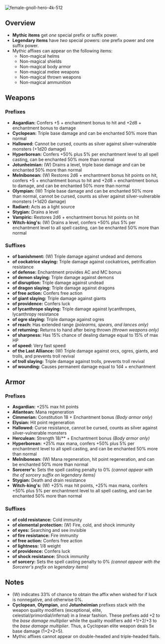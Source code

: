 ![female-gnoll-hero-4k-512](https://github.com/hyvanmielenpelit/GnollHack/assets/16661034/5315c75a-633a-4e83-ae9a-3cee2c3b5a47)

## Overview
- **Mythic items** get *one* special prefix or suffix power.
- **Legendary items** have *two* special powers: one prefix power and one suffix power.
- Mythic affixes can appear on the following items:
  - Non-magical helms
  - Non-magical shields
  - Non-magical body armor
  - Non-magical melee weapons
  - Non-magical thrown weapons
  - Non-magical ammunition

## Weapons
### Prefixes
- **Asgardian:** Confers +5 + enchantment bonus to hit and +2d8 + enchantment bonus to damage
- **Cyclopean:** Triple base damage and can be enchanted 50% more than normal
- **Hallowed:** Cannot be cursed, counts as silver against silver-vulnerable monsters (+1d20 damage)
- **Hyperborean:** Confers +50% plus 5% per enchantment level to all spell casting, can be enchanted 50% more than normal
- **Jotunheimian:** (W) Drains a level, triple base damage and can be enchanted 50% more than normal
- **Melnibonean:** (W) Restores 2d6 + enchantment bonus hit points on hit, confers +5 + enchantment bonus to hit and +2d8 + enchantment bonus to  damage, and can be enchanted 50% more than normal
- **Olympian:** (W) Triple base damage and can be enchanted 50% more than normal, cannot be cursed, counts as silver against silver-vulnerable monsters (+1d20 damage)
- **Radiant:** Acts as a light source
- **Stygian:** Drains a level
- **Vampiric:** Restores 2d6 + enchantment bonus hit points on hit
- **Witch-king's:** (W) Drains a level, confers +50% plus 5% per enchantment level to all spell casting, can be enchanted 50% more than normal

### Suffixes
- **of banishment:** (W) Triple damage against undead and demons
- **of cockatrice slaying:** Triple damage against cockatrices, petrification resistance
- **of defense:** Enchantment provides AC and MC bonus
- **of demon slaying:** Triple damage against demons
- **of disruption:** Triple damage against undead
- **of dragon slaying:** Triple damage against dragons
- **of free action:** Confers free action
- **of giant slaying:** Triple damage against giants
- **of providence:** Confers luck
- **of lycanthrope slaying:** Triple damage against lycanthropes, lycanthropy resistance
- **of ogre slaying:** Triple damage against ogres
- **of reach:** Has extended range *(polearms, spears, and lances only)*
- **of returning:** Returns to hand after being thrown *(thrown weapons only)*
- **of sharpness:** Has 15% chance of dealing damage equal to 15% of max HP
- **of speed:** Very fast speed
- **of the Last Alliance:** (W) Triple damage against orcs, ogres, giants, and trolls, and prevents troll revival
- **of troll slaying:** Triple damage against trolls, prevents troll revival
- **of wounding:** Causes permanent damage equal to 1d4 + enchantment

## Armor
### Prefixes
- **Asgardian:** +25% max hit points
- **Atlantean:** Mana regeneration
- **Cimmerian:** Constitution 18 + Enchantment bonus *(Body armor only)*
- **Elysian:** Hit point regeneration
- **Hallowed:** Curse resistance, cannot be cursed, counts as silver against silver-vulnerable monsters
- **Herculean:** Strength 18/** + Enchantment bonus *(Body armor only)*
- **Hyperborean:** +25% max mana, confers +50% plus 5% per enchantment level to all spell casting, and can be enchanted 50% more than normal
- **Melnibonean:** (W) Mana regeneration, hit point regeneration, and can be enchanted 50% more than normal
- **Sorcerer's:** Sets the spell casting penalty to 0% *(cannot appear with the of sorcery suffix on legendary items)*
- **Stygian:** Death and drain resistance
- **Witch-king's:** (W) +25% max hit points, +25% max mana, confers +50% plus 5% per enchantment level to all spell casting, and can be enchanted 50% more than normal

### Suffixes
- **of cold resistance:** Cold immunity
- **of elemental protection:** (W) Fire, cold, and shock immunity
- **of eyes:** Searching and see invisible
- **of fire resistance:** Fire immunity
- **of free action:** Confers free action
- **of lightness:** 1/8 weight
- **of providence:** Confers luck
- **of shock resistance:** Shock immunity
- **of sorcery:** Sets the spell casting penalty to 0% *(cannot appear with the Sorcerer's prefix on legendary items)*

## Notes
- (W) indicates 33% of chance to obtain the affix when wished for if luck is nonnegative, and otherwise 0%.
- **Cyclopean**, **Olympian**, and **Jotunheimian** prefixes stack with the weapon quality modifiers (exceptional, elite, celestial/primordial/infernal) in a linear fashion. These prefixes add +2 to the *base damage multiplier* while the quality modifiers add +1/+2/+3 to the *base damage multiplier*. Thus, a Cyclopean elite weapon deals 5x base damage (1+2+2=5).
- Mythic affixes cannot appear on double-headed and triple-headed flails.